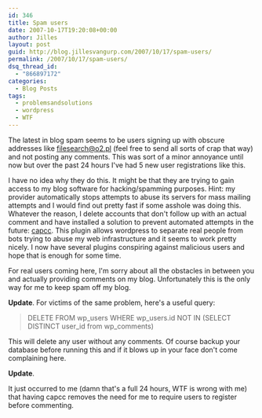 ```yaml
---
id: 346
title: Spam users
date: 2007-10-17T19:20:08+00:00
author: Jilles
layout: post
guid: http://blog.jillesvangurp.com/2007/10/17/spam-users/
permalink: /2007/10/17/spam-users/
dsq_thread_id:
  - "866897172"
categories:
  - Blog Posts
tags:
  - problemsandsolutions
  - wordpress
  - WTF
---
```

The latest in blog spam seems to be users signing up with obscure addresses like filesearch@o2.pl (feel free to send all sorts of crap that way) and not posting any comments. This was sort of a minor annoyance until now but over the past 24 hours I've had 5 new user registrations like this.

I have no idea why they do this. It might be that they are trying to gain access to my blog software for hacking/spamming purposes. Hint: my provider automatically stops attempts to abuse its servers for mass mailing attempts and I would find out pretty fast if some asshole was doing this. Whatever the reason, I delete accounts that don't follow up with an actual comment and have installed a solution to prevent automated attempts in the future: [capcc](http://fuctweb.com/2007/06/15/capcc/). This plugin allows wordpress to separate real people from bots trying to abuse my web infrastructure and it seems to work pretty nicely. I now have several plugins conspiring against malicious users and hope that is enough for some time.

For real users coming here, I'm sorry about all the obstacles in between you and actually providing comments on my blog. Unfortunately this is the only way for me to keep spam off my blog.

**Update**.
For victims of the same problem, here's a useful query:

<blockquote>DELETE FROM wp_users WHERE wp_users.id NOT IN (SELECT DISTINCT user_id from wp_comments)</blockquote>

This will delete any user without any comments. Of course backup your database before running this and if it blows up in your face don't come complaining here.

**Update**.

It just occurred to me (damn that's a full 24 hours, WTF is wrong with me) that having capcc removes the need for me to require users to register before commenting.